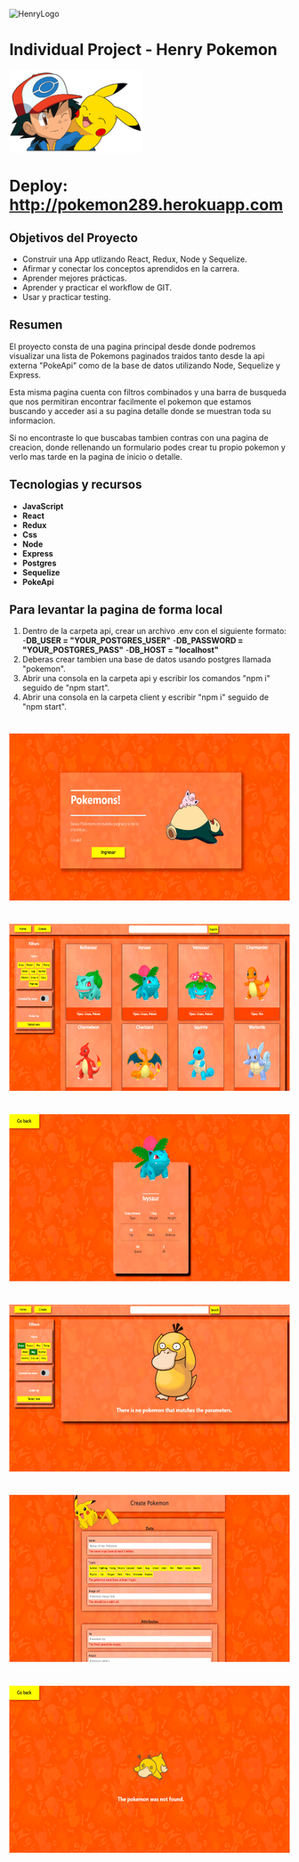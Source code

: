 ![HenryLogo](https://d31uz8lwfmyn8g.cloudfront.net/Assets/logo-henry-white-lg.png)

# Individual Project - Henry Pokemon

<img height="150" src="./pokemon.png" />

<h1>Deploy:
<a href='http://pokemon289.herokuapp.com'>http://pokemon289.herokuapp.com</a>
</h1>


## Objetivos del Proyecto

- Construir una App utlizando React, Redux, Node y Sequelize.
- Afirmar y conectar los conceptos aprendidos en la carrera.
- Aprender mejores prácticas.
- Aprender y practicar el workflow de GIT.
- Usar y practicar testing.

## Resumen

El proyecto consta de una pagina principal desde donde podremos visualizar una lista de Pokemons paginados traidos tanto desde la api externa "PokeApi" como de la base de datos utilizando Node, Sequelize y Express.

Esta misma pagina cuenta con filtros combinados y una barra de busqueda que nos permitiran encontrar facilmente el pokemon que estamos buscando y acceder asi a su pagina detalle donde se muestran toda su informacion.

Si no encontraste lo que buscabas tambien contras con una pagina de creacion, donde rellenando un formulario podes crear tu propio pokemon y verlo mas tarde en la pagina de inicio o detalle.

## Tecnologias y recursos
- __JavaScript__
- __React__
- __Redux__
- __Css__
- __Node__
- __Express__
- __Postgres__
- __Sequelize__
- __PokeApi__

## Para levantar la pagina de forma local
1. Dentro de la carpeta api, crear un archivo .env con el siguiente formato:
-__DB_USER = "YOUR_POSTGRES_USER"__
-__DB_PASSWORD = "YOUR_POSTGRES_PASS"__
-__DB_HOST = "localhost"__
2. Deberas crear tambien una base de datos usando postgres llamada "pokemon".
2. Abrir una consola en la carpeta api y escribir los comandos "npm i" seguido de "npm start".
3. Abrir una consola en la carpeta client y escribir "npm i" seguido de "npm start".

#


<img height="300" src="./imgs/01.png" />

#
<img height="300" src="./imgs/02.png" />

#
<img height="300" src="./imgs/03.png" />

#
<img height="300" src="./imgs/04.png" />

#
<img height="300" src="./imgs/05.png" />

#
<img height="300" src="./imgs/06.png" />


